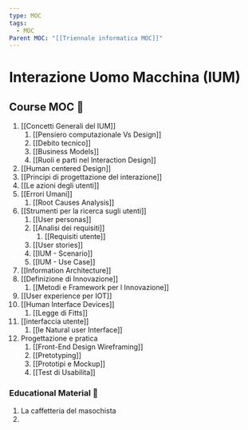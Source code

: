 ```yaml
---
type: MOC
tags:
  - MOC
Parent MOC: "[[Triennale informatica MOC]]"
---
```

# Interazione Uomo Macchina (IUM)

## Course MOC  📒
1. [[Concetti Generali del IUM]]
	1. [[Pensiero computazionale Vs Design]]
	2. [[Debito tecnico]]
	3. [[Business Models]]
	4. [[Ruoli e parti nel Interaction Design]]
2. [[Human centered Design]]
3. [[Principi di progettazione del interazione]]
4. [[Le azioni degli utenti]]
5. [[Errori Umani]]
	1. [[Root Causes Analysis]]
6. [[Strumenti per la ricerca sugli utenti]]
	1. [[User personas]]
	2. [[Analisi dei requisiti]]
		1. [[Requisiti utente]]
	3. [[User stories]]
	4. [[IUM - Scenario]]
	5. [[IUM - Use Case]]
7. [[Information Architecture]]
8. [[Definizione di Innovazione]]
	1. [[Metodi e Framework per l Innovazione]]
9. [[User experience per IOT]]
10. [[Human Interface Devices]]
	1.  [[Legge di Fitts]]
11. [[interfaccia utente]]
	1. [[le Natural user Interface]]
12. Progettazione e pratica
	1. [[Front-End Design Wireframing]]
	2. [[Pretotyping]]
	3. [[Prototipi e Mockup]]
	4. [[Test di Usabilita]]

### Educational Material 🧱
1. La caffetteria del masochista
2. 
